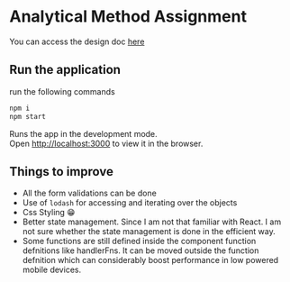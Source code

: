 # Analytical Method Assignment

You can access the design doc [here](./docs/Design.md)

## Run the application

run the following commands 
```sh
npm i
npm start
```

Runs the app in the development mode.<br />
Open [http://localhost:3000](http://localhost:3000) to view it in the browser.

## Things to improve
* All the form validations can be done
* Use of `lodash` for accessing and iterating over the objects
* Css Styling 😁
* Better state management. Since I am not that familiar with React. I am not sure whether the state management is done in the efficient way.
* Some functions are still defined inside the component function defnitions like handlerFns. It can be moved outside the function defnition which can considerably boost performance in low powered mobile devices.
